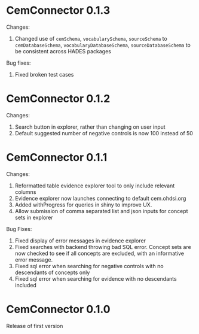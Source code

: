CemConnector 0.1.3
==================
Changes:
1. Changed use of `cemSchema`, `vocabularySchema`, `sourceSchema` to `cemDatabaseSchema`, `vocabularyDatabaseSchema`, 
`sourceDatabaseSchema` to be consistent across HADES packages

Bug fixes:
1. Fixed broken test cases

CemConnector 0.1.2
==================
Changes:
1. Search button in explorer, rather than changing on user input
2. Default suggested number of negative controls is now 100 instead of 50


CemConnector 0.1.1
==================
Changes:
1. Reformatted table evidence explorer tool to only include relevant columns
2. Evidence explorer now launches connecting to default cem.ohdsi.org
3. Added withProgress for queries in shiny to improve UX.
4. Allow submission of comma separated list and json inputs for concept sets in explorer

Bug Fixes:
1. Fixed display of error messages in evidence explorer
2. Fixed searches with backend throwing bad SQL error.
   Concept sets are now checked to see if all concepts are excluded, with an informative error message.
3. Fixed sql error when searching for negative controls with no descendants of concepts only
4. Fixed sql error when searching for evidence with no descendants included

CemConnector 0.1.0
==================
Release of first version